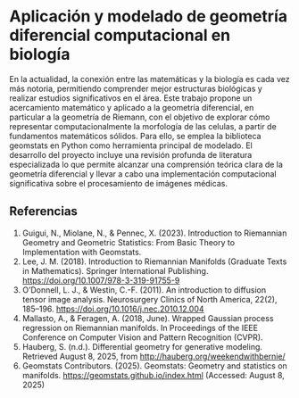 # Aplicación y modelado de geometría diferencial computacional en biología

En la actualidad, la conexión entre las matemáticas y la biología es cada vez más notoria, permitiendo comprender mejor estructuras biológicas y realizar estudios significativos en el área.
Este trabajo propone un acercamiento matemático y aplicado a la geometría diferencial, en particular a la geometría de Riemann, con el objetivo de explorar cómo representar computacionalmente la morfología de las celulas, a partir de fundamentos matemáticos sólidos.
Para ello, se emplea la biblioteca geomstats en Python como herramienta principal de modelado.
El desarrollo del proyecto incluye una revisión profunda de literatura especializada lo que permite alcanzar una comprensión teórica clara de la geometría diferencial y llevar a cabo una implementación computacional significativa  sobre el procesamiento de imágenes médicas. 

## Referencias 
1. Guigui, N., Miolane, N., & Pennec, X. (2023). Introduction to Riemannian Geometry and Geometric Statistics: From Basic Theory to Implementation with Geomstats.
2. Lee, J. M. (2018). Introduction to Riemannian Manifolds (Graduate Texts in Mathematics). Springer International Publishing. https://doi.org/10.1007/978-3-319-91755-9
3. O’Donnell, L. J., & Westin, C.-F. (2011). An introduction to diffusion tensor image analysis. Neurosurgery Clinics of North America, 22(2), 185–196. https://doi.org/10.1016/j.nec.2010.12.004
4. Mallasto, A., & Feragen, A. (2018, June). Wrapped Gaussian process regression on Riemannian manifolds. In Proceedings of the IEEE Conference on Computer Vision and Pattern Recognition (CVPR).
5. Hauberg, S. (n.d.). Differential geometry for generative modeling. Retrieved August 8, 2025, from http://hauberg.org/weekendwithbernie/
6. Geomstats Contributors. (2025). Geomstats: Geometry and statistics on manifolds. https://geomstats.github.io/index.html (Accessed: August 8, 2025)
